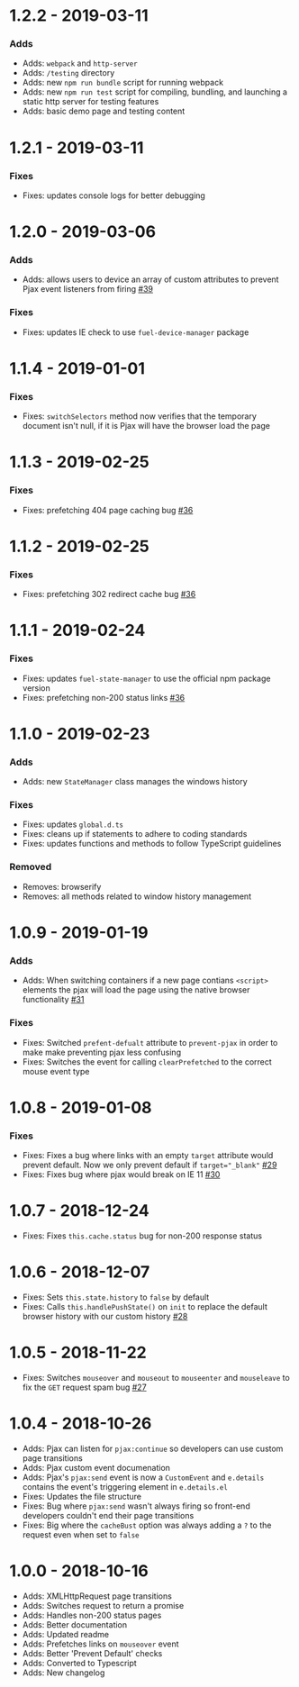 # 1.2.2 - 2019-03-11

### Adds

- Adds: `webpack` and `http-server`
- Adds: `/testing` directory
- Adds: new `npm run bundle` script for running webpack
- Adds: new `npm run test` script for compiling, bundling, and launching a static http server for testing features
- Adds: basic demo page and testing content

# 1.2.1 - 2019-03-11

### Fixes

- Fixes: updates console logs for better debugging

# 1.2.0 - 2019-03-06

### Adds

- Adds: allows users to device an array of custom attributes to prevent Pjax event listeners from firing [#39](https://github.com/Pageworks/fuel-pjax/issues/39)

### Fixes

- Fixes: updates IE check to use `fuel-device-manager` package

# 1.1.4 - 2019-01-01

### Fixes

- Fixes: `switchSelectors` method now verifies that the temporary document isn't null, if it is Pjax will have the browser load the page

# 1.1.3 - 2019-02-25

### Fixes

- Fixes: prefetching 404 page caching bug [#36](https://github.com/Pageworks/fuel-pjax/issues/36)

# 1.1.2 - 2019-02-25

### Fixes

- Fixes: prefetching 302 redirect cache bug [#36](https://github.com/Pageworks/fuel-pjax/issues/36)

# 1.1.1 - 2019-02-24

### Fixes

- Fixes: updates `fuel-state-manager` to use the official npm package version
- Fixes: prefetching non-200 status links [#36](https://github.com/Pageworks/fuel-pjax/issues/36)

# 1.1.0 - 2019-02-23

### Adds

- Adds: new `StateManager` class manages the windows history

### Fixes

- Fixes: updates `global.d.ts`
- Fixes: cleans up if statements to adhere to coding standards
- Fixes: updates functions and methods to follow TypeScript guidelines

### Removed

- Removes: browserify
- Removes: all methods related to window history management

# 1.0.9 - 2019-01-19

### Adds

- Adds: When switching containers if a new page contians `<script>` elements the pjax will load the page using the native browser functionality [#31](https://github.com/Pageworks/fuel-pjax/issues/31)

### Fixes

- Fixes: Switched `prefent-defualt` attribute to `prevent-pjax` in order to make make preventing pjax less confusing
- Fixes: Switches the event for calling `clearPrefetched` to the correct mouse event type

# 1.0.8 - 2019-01-08

### Fixes

- Fixes: Fixes a bug where links with an empty `target` attribute would prevent default. Now we only prevent default if `target="_blank"` [#29](https://github.com/Pageworks/fuel-pjax/issues/29)
- Fixes: Fixes bug where pjax would break on IE 11 [#30](https://github.com/Pageworks/fuel-pjax/issues/30)

# 1.0.7 - 2018-12-24

- Fixes: Fixes `this.cache.status` bug for non-200 response status

# 1.0.6 - 2018-12-07

- Fixes: Sets `this.state.history` to `false` by default
- Fixes: Calls `this.handlePushState()` on `init` to replace the default browser history with our custom history [#28](https://github.com/Pageworks/fuel-pjax/issues/28)

# 1.0.5 - 2018-11-22

- Fixes: Switches `mouseover` and `mouseout` to `mouseenter` and `mouseleave` to fix the `GET` request spam bug [#27](https://github.com/Pageworks/fuel-pjax/issues/27)

# 1.0.4 - 2018-10-26

- Adds: Pjax can listen for `pjax:continue` so developers can use custom page transitions
- Adds: Pjax custom event documenation
- Adds: Pjax's `pjax:send` event is now a `CustomEvent` and `e.details` contains the event's triggering element in `e.details.el`
- Fixes: Updates the file structure
- Fixes: Bug where `pjax:send` wasn't always firing so front-end developers couldn't end their page transitions
- Fixes: Big where the `cacheBust` option was always adding a `?` to the request even when set to `false`

# 1.0.0 - 2018-10-16

- Adds: XMLHttpRequest page transitions
- Adds: Switches request to return a promise
- Adds: Handles non-200 status pages
- Adds: Better documentation
- Adds: Updated readme
- Adds: Prefetches links on `mouseover` event
- Adds: Better 'Prevent Default' checks
- Adds: Converted to Typescript
- Adds: New changelog
